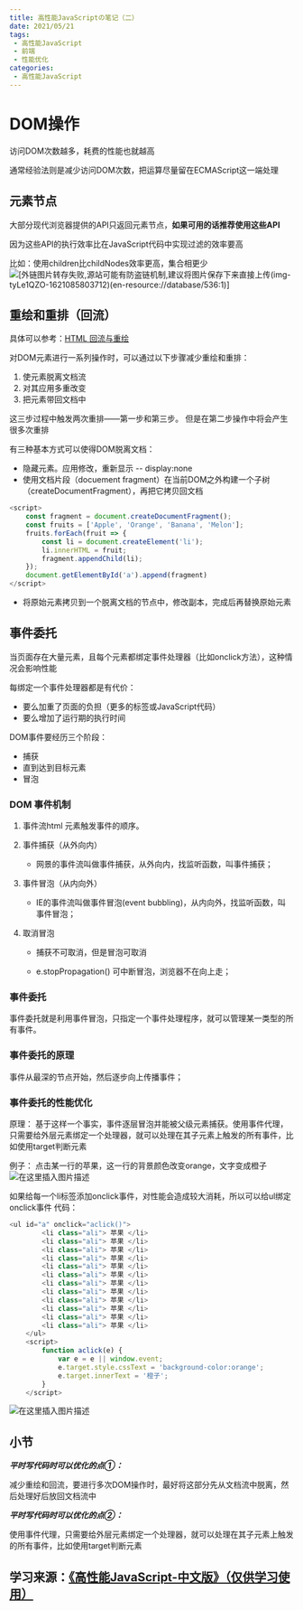 ```yaml
---
title: 高性能JavaScriptの笔记（二）
date: 2021/05/21
tags:
 - 高性能JavaScript
 - 前端
 - 性能优化
categories:
 - 高性能JavaScript
---
```


# DOM操作
访问DOM次数越多，耗费的性能也就越高

通常经验法则是减少访问DOM次数，把运算尽量留在ECMAScript这一端处理

## 元素节点
大部分现代浏览器提供的API只返回元素节点，**如果可用的话推荐使用这些API**

因为这些API的执行效率比在JavaScript代码中实现过滤的效率要高

比如：使用children比childNodes效率更高，集合相更少
![\[外链图片转存失败,源站可能有防盗链机制,建议将图片保存下来直接上传(img-tyLe1QZO-1621085803712)(en-resource://database/536:1)\]](https://p3-juejin.byteimg.com/tos-cn-i-k3u1fbpfcp/121e100862334261a414034f7caa93c0~tplv-k3u1fbpfcp-zoom-1.image)



## 重绘和重排（回流）
具体可以参考：[HTML 回流与重绘](https://xie.infoq.cn/article/a8bedc099254cbe20757032bc)

对DOM元素进行一系列操作时，可以通过以下步骤减少重绘和重排：
1. 使元素脱离文档流
2. 对其应用多重改变
3. 把元素带回文档中

这三步过程中触发两次重排——第一步和第三步。  但是在第二步操作中将会产生很多次重排

有三种基本方式可以使得DOM脱离文档：
* 隐藏元素。应用修改，重新显示 -- display:none
* 使用文档片段（docuement fragment）在当前DOM之外构建一个子树（createDocumentFragment），再把它拷贝回文档
```javascript
<script>
    const fragment = document.createDocumentFragment();
    const fruits = ['Apple', 'Orange', 'Banana', 'Melon'];
    fruits.forEach(fruit => {
        const li = document.createElement('li');
        li.innerHTML = fruit;
        fragment.appendChild(li);
    });
    document.getElementById('a').append(fragment)
</script>
```
* 将原始元素拷贝到一个脱离文档的节点中，修改副本，完成后再替换原始元素


## 事件委托
当页面存在大量元素，且每个元素都绑定事件处理器（比如onclick方法），这种情况会影响性能

每绑定一个事件处理器都是有代价：
* 要么加重了页面的负担（更多的标签或JavaScript代码）
* 要么增加了运行期的执行时间

DOM事件要经历三个阶段：
* 捕获
* 直到达到目标元素
* 冒泡


### DOM 事件机制
1. 事件流html 元素触发事件的顺序。
2. 事件捕获（从外向内）

	* 网景的事件流叫做事件捕获，从外向内，找监听函数，叫事件捕获；

3. 事件冒泡（从内向外）

	* IE的事件流叫做事件冒泡(event bubbling)，从内向外，找监听函数，叫事件冒泡；

4. 取消冒泡

	*  捕获不可取消，但是冒泡可取消

	*  e.stopPropagation() 可中断冒泡，浏览器不在向上走；


### 事件委托
事件委托就是利用事件冒泡，只指定一个事件处理程序，就可以管理某一类型的所有事件。

### 事件委托的原理
事件从最深的节点开始，然后逐步向上传播事件；

### 事件委托的性能优化

原理： 基于这样一个事实，事件逐层冒泡并能被父级元素捕获。使用事件代理，只需要给外层元素绑定一个处理器，就可以处理在其子元素上触发的所有事件，比如使用target判断元素

例子：
点击某一行的苹果，这一行的背景颜色改变orange，文字变成橙子
![在这里插入图片描述](https://p3-juejin.byteimg.com/tos-cn-i-k3u1fbpfcp/0943a3e022b24882b0e23b80ad41692d~tplv-k3u1fbpfcp-zoom-1.image)


如果给每一个li标签添加onclick事件，对性能会造成较大消耗，所以可以给ul绑定onclick事件
代码：
```javascript
<ul id="a" onclick="aclick()">
        <li class="ali"> 苹果 </li>
        <li class="ali"> 苹果 </li>
        <li class="ali"> 苹果 </li>
        <li class="ali"> 苹果 </li>
        <li class="ali"> 苹果 </li>
        <li class="ali"> 苹果 </li>
        <li class="ali"> 苹果 </li>
        <li class="ali"> 苹果 </li>
        <li class="ali"> 苹果 </li>
        <li class="ali"> 苹果 </li>
        <li class="ali"> 苹果 </li>
        <li class="ali"> 苹果 </li>
    </ul>
    <script>
        function aclick(e) {
            var e = e || window.event;
            e.target.style.cssText = 'background-color:orange';
            e.target.innerText = '橙子';
        }
    </script>
```
![在这里插入图片描述](https://p3-juejin.byteimg.com/tos-cn-i-k3u1fbpfcp/f6aa00a70b974619bd0e86434a47e18e~tplv-k3u1fbpfcp-zoom-1.image)

## 小节
***平时写代码时可以优化的点①：***

减少重绘和回流，要进行多次DOM操作时，最好将这部分先从文档流中脱离，然后处理好后放回文档流中

***平时写代码时可以优化的点②：***

使用事件代理，只需要给外层元素绑定一个处理器，就可以处理在其子元素上触发的所有事件，比如使用target判断元素



## 学习来源：[《高性能JavaScript-中文版》（仅供学习使用）](https://gitee.com/wzckongchengji/high_performance_javascript)